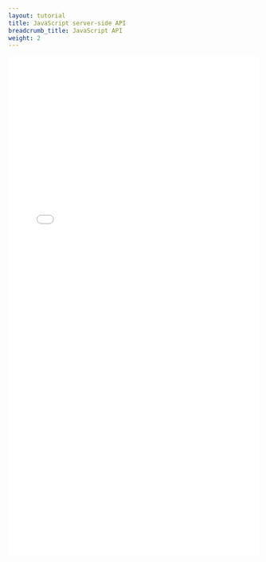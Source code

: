```yaml
---
layout: tutorial
title: JavaScript server-side API
breadcrumb_title: JavaScript API
weight: 2
---
```

<!-- NLS_CHARSET=UTF-8 -->
<iframe width="100%" height="1000px" frameBorder="0" src="../../api-ref/mfp-server-js-apidoc/html/refjavascript-server/html/index.html"></iframe>